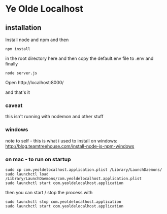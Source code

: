 # Ye Olde Localhost

## installation
Install node and npm and then
```
npm install
```
in the root directory here and then copy the default.env file to .env and finally
```
node server.js
```

Open http://localhost:8000/

and that's it

### caveat
this isn't running with nodemon and other stuff

### windows
note to self - this is what i used to install on windows: http://blog.teamtreehouse.com/install-node-js-npm-windows

### on mac - to run on startup
```
sudo cp com.yeoldelocalhost.application.plist /Library/LaunchDaemons/
sudo launchctl load /Library/LaunchDaemons/com.yeoldelocalhost.application.plist
sudo launchctl start com.yeoldelocalhost.application
```
then you can start / stop the process with
```
sudo launchctl stop com.yeoldelocalhost.application
sudo launchctl start com.yeoldelocalhost.application
```

